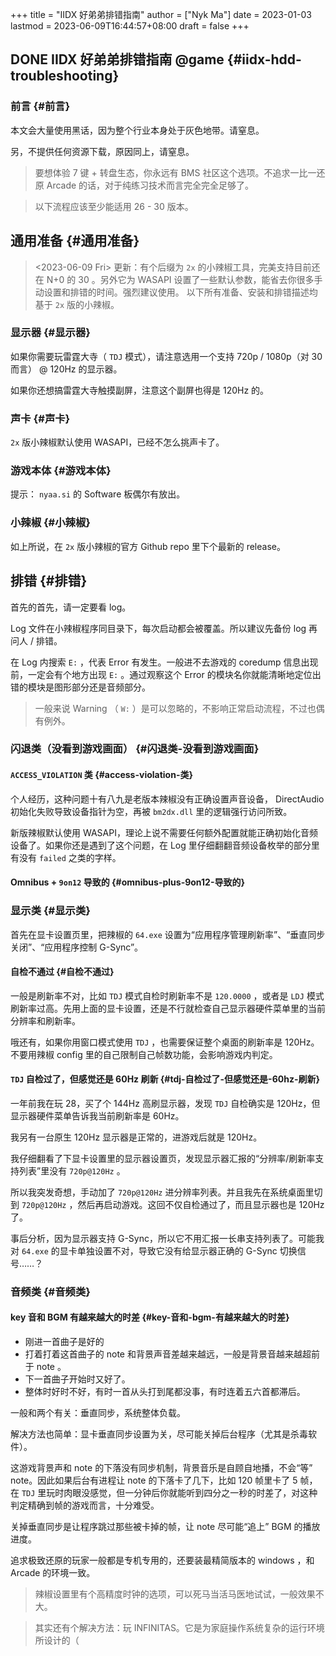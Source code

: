 +++
title = "IIDX 好弟弟排错指南"
author = ["Nyk Ma"]
date = 2023-01-03
lastmod = 2023-06-09T16:44:57+08:00
draft = false
+++

## <span class="org-todo done DONE">DONE</span> IIDX 好弟弟排错指南 <span class="tag"><span class="_game">@game</span></span> {#iidx-hdd-troubleshooting}


### 前言 {#前言}

本文会大量使用黑话，因为整个行业本身处于灰色地带。请窒息。

另，不提供任何资源下载，原因同上，请窒息。

> 要想体验 7 键 + 转盘生态，你永远有 BMS 社区这个选项。不追求一比一还原
> Arcade 的话，对于纯练习技术而言完全完全足够了。

<!--quoteend-->

> 以下流程应该至少能适用 26 - 30 版本。


## 通用准备 {#通用准备}

> <span class="timestamp-wrapper"><span class="timestamp">&lt;2023-06-09 Fri&gt; </span></span> 更新：有个后缀为 `2x` 的小辣椒工具，完美支持目前还在
> N+0 的 30 。另外它为 WASAPI 设置了一些默认参数，能省去你很多手动设置和排错的时间。强烈建议使用。 以下所有准备、安装和排错描述均基于 `2x` 版的小辣椒。


### 显示器 {#显示器}

如果你需要玩雷霆大寺（ `TDJ` 模式），请注意选用一个支持 720p /
1080p（对 30 而言） @ 120Hz 的显示器。

如果你还想搞雷霆大寺触摸副屏，注意这个副屏也得是 120Hz 的。


### 声卡 {#声卡}

`2x` 版小辣椒默认使用 WASAPI，已经不怎么挑声卡了。


### 游戏本体 {#游戏本体}

提示： `nyaa.si` 的 Software 板偶尔有放出。


### 小辣椒 {#小辣椒}

如上所说，在 `2x` 版小辣椒的官方 Github repo 里下个最新的 release。


## 排错 {#排错}

首先的首先，请一定要看 log。

Log 文件在小辣椒程序同目录下，每次启动都会被覆盖。所以建议先备份 log
再问人 / 排错。

在 Log 内搜索 `E:` ，代表 Error 有发生。一般进不去游戏的 coredump 信息出现前，一定会有个地方出现 `E:` 。通过观察这个 Error 的模块名你就能清晰地定位出错的模块是图形部分还是音频部分。

> 一般来说 Warning （ `W:` ）是可以忽略的，不影响正常启动流程，不过也偶有例外。


### 闪退类（没看到游戏画面） {#闪退类-没看到游戏画面}


#### `ACCESS_VIOLATION` 类 {#access-violation-类}

个人经历，这种问题十有八九是老版本辣椒没有正确设置声音设备，
DirectAudio 初始化失败导致设备指针为空，再被 `bm2dx.dll` 里的逻辑强行访问所致。

新版辣椒默认使用 WASAPI，理论上说不需要任何额外配置就能正确初始化音频设备了。如果你还是遇到了这个问题，在 Log 里仔细翻翻音频设备枚举的部分里有没有 `failed` 之类的字样。


#### Omnibus + `9on12` 导致的 {#omnibus-plus-9on12-导致的}


### 显示类 {#显示类}

首先在显卡设置页里，把辣椒的 `64.exe` 设置为“应用程序管理刷新率”、“垂直同步关闭”、“应用程序控制 G-Sync”。


#### 自检不通过 {#自检不通过}

一般是刷新率不对，比如 `TDJ` 模式自检时刷新率不是 `120.0000` ，或者是
`LDJ` 模式刷新率过高。先用上面的显卡设置，还是不行就检查自己显示器硬件菜单里的当前分辨率和刷新率。

哦还有，如果你用窗口模式使用 `TDJ` ，也需要保证整个桌面的刷新率是
120Hz。不要用辣椒 config 里的自己限制自己帧数功能，会影响游戏内判定。


#### `TDJ` 自检过了，但感觉还是 60Hz 刷新 {#tdj-自检过了-但感觉还是-60hz-刷新}

一年前我在玩 28，买了个 144Hz 高刷显示器，发现 `TDJ` 自检确实是 120Hz，但显示器硬件菜单告诉我当前刷新率是 60Hz。

我另有一台原生 120Hz 显示器是正常的，进游戏后就是 120Hz。

我仔细翻看了下显卡设置里的显示器设置页，发现显示器汇报的“分辨率/刷新率支持列表”里没有 `720p@120Hz` 。

所以我突发奇想，手动加了 `720p@120Hz` 进分辨率列表。并且我先在系统桌面里切到 `720p@120Hz` ，然后再启动游戏。这回不仅自检通过了，而且显示器也是 120Hz 了。

事后分析，因为显示器支持 G-Sync，所以它不用汇报一长串支持列表了。可能我对 `64.exe` 的显卡单独设置不对，导致它没有给显示器正确的 G-Sync 切换信号……？


### 音频类 {#音频类}


#### key 音和 BGM 有越来越大的时差 {#key-音和-bgm-有越来越大的时差}

-   刚进一首曲子是好的
-   打着打着这首曲子的 note 和背景声音差越来越远，一般是背景音越来越超前于 note 。
-   下一首曲子开始时又好了。
-   整体时好时不好，有时一首从头打到尾都没事，有时连着五六首都滞后。

一般和两个有关：垂直同步，系统整体负载。

解决方法也简单：显卡垂直同步设置为关，尽可能关掉后台程序（尤其是杀毒软件）。

这游戏背景声和 note 的下落没有同步机制，背景音乐是自顾自地播，不会“等”
note。因此如果后台有进程让 note 的下落卡了几下，比如 120 帧里卡了 5 帧，在 `TDJ` 里玩时肉眼没感觉，但一分钟后你就能听到四分之一秒的时差了，对这种判定精确到帧的游戏而言，十分难受。

关掉垂直同步是让程序跳过那些被卡掉的帧，让 note 尽可能“追上” BGM 的播放进度。

追求极致还原的玩家一般都是专机专用的，还要装最精简版本的 windows ，和
Arcade 的环境一致。

> 辣椒设置里有个高精度时钟的选项，可以死马当活马医地试试，一般效果不大。

<!--quoteend-->

> 其实还有个解决方法：玩 INFINITAS。它是为家庭操作系统复杂的运行环境所设计的（
